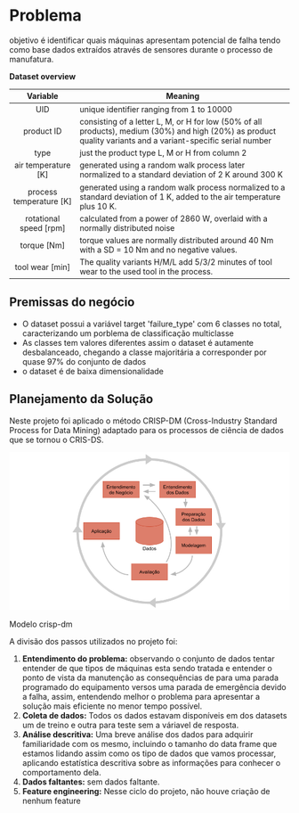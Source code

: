 # Problema

objetivo é identificar quais máquinas apresentam potencial de falha tendo como base dados extraídos através de sensores durante o processo de manufatura.

**Dataset overview**


| **Variable** | **Meaning** |
|:----------:|---------|
UID | unique identifier ranging from 1 to 10000|
product ID | consisting of a letter L, M, or H for low (50% of all products), medium (30%) and high (20%) as product quality variants and a variant-specific serial number|
type | just the product type L, M or H from column 2|
air temperature [K] | generated using a random walk process later normalized to a standard deviation of 2 K around 300 K|
process temperature [K] | generated using a random walk process normalized to a standard deviation of 1 K, added to the air temperature plus 10 K.|
rotational speed [rpm] | calculated from a power of 2860 W, overlaid with a normally distributed noise|
torque [Nm] | torque values are normally distributed around 40 Nm with a SD = 10 Nm and no negative values.|
tool wear [min] | The quality variants H/M/L add 5/3/2 minutes of tool wear to the used tool in the process.|

##  Premissas do negócio

<ul>
<li>O dataset possui a variável target 'failure_type' com 6 classes no total, caracterizando um porblema de classificação multiclasse</li>
<li>As classes tem valores diferentes assim o dataset é autamente desbalanceado, chegando a classe majoritária a corresponder por quase 97% do conjunto de dados</li>
<li>o dataset é de baixa dimensionalidade</li>
</ul>

## Planejamento da Solução

Neste projeto foi aplicado o método CRISP-DM (Cross-Industry Standard Process for Data Mining) adaptado para os processos de ciência de dados que se tornou o CRIS-DS.

![](https://github.com/lavinomenezes/Rossmann_store_sales/blob/main/images/crisp.png)

Modelo crisp-dm

A divisão dos passos utilizados no projeto foi:

<ol>
<li><strong>Entendimento do problema:</strong> observando o conjunto de dados tentar entender de que tipos de máquinas esta sendo tratada e entender o ponto de vista da manutenção as consequências de para uma parada programado do equipamento versos uma parada de emergência devido a falha, assim, entendendo melhor o problema para apresentar a solução mais eficiente no menor tempo possível.
</li>

<li>
<strong>Coleta de dados:</strong> Todos os dados estavam disponíveis em dos datasets um de treino e outra para teste sem a váriavel de resposta.
</li>
<li>
<strong>Análise descritiva:</strong> Uma breve análise dos dados para adquirir familiaridade com os mesmo, incluindo o tamanho do data frame que estamos lidando assim como os tipo de dados que vamos processar, aplicando estatística descritiva sobre as informações para conhecer o comportamento dela.   
</li>
<li>
<strong>Dados faltantes:</strong> sem dados faltante.    
</li>
<li>
<strong>Feature engineering:</strong> Nesse ciclo do projeto, não houve criação de nenhum feature
</li>